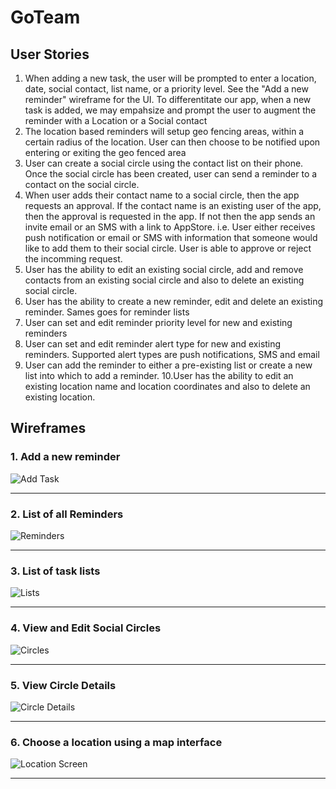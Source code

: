 # GoTeam

## User Stories ##
1. When adding a new task, the user will be prompted to enter a location, date, social contact, list name, or a priority level. See the "Add a new reminder" wireframe for the UI. To differentitate our app, when a new task is added, we may empahsize and prompt the user to augment the reminder with a Location or a Social contact
2. The location based reminders will setup geo fencing areas, within a certain radius of the location. User can then choose to be notified upon entering or exiting the geo fenced area
3. User can create a social circle using the contact list on their phone. Once the social circle has been created, user can send a reminder to a contact on the social circle.
4. When user adds their contact name to a social circle, then the app requests an approval. If the contact name is an existing user of the app, then the approval is requested in the app. If not then the app sends an invite email or an SMS with a link to AppStore. i.e. User either receives push notification or email or SMS with information that someone would like to add them to their social circle. User is able to approve or reject the incomming request.
5. User has the ability to edit an existing social circle, add and remove contacts from an existing social circle and also to delete an existing social circle.
6. User has the ability to create a new reminder, edit and delete an existing reminder. Sames goes for reminder lists
7. User can set and edit reminder priority level for new and existing reminders 
8. User can set and edit reminder alert type for new and existing reminders. Supported alert types are push notifications, SMS and email
9. User can add the reminder to either a pre-existing list or create a new list into which to add a reminder. 
10.User has the ability to edit an existing location name and location coordinates and also to delete an existing location.

## Wireframes ##

### 1. Add a new reminder ### 

![Add Task](Add%20Task.png)


***

### 2. List of all Reminders ### 

![Reminders](Reminders2.png)

***

### 3. List of task lists ### 

![Lists](Lists2.png)

***

###  4. View and Edit Social Circles ### 

![Circles](Circles2.png)

***

###  5. View Circle Details ### 

![Circle Details](CircleDetails.png)

***


###  6. Choose a location using a map interface ### 

![Location Screen](Location%20Screen.png)

***


